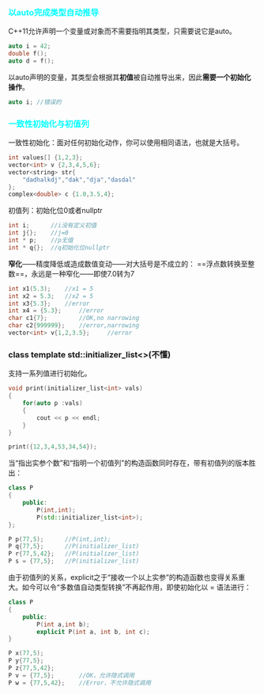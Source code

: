 ### <font color = Aqua>以auto完成类型自动推导</font>

C++11允许声明一个变量或对象而不需要指明其类型，只需要说它是auto。
```c++
auto i = 42;
double f();
auto d = f();
```

以auto声明的变量，其类型会根据其**初值**被自动推导出来，因此**需要一个初始化操作**。

```c++
auto i; //错误的
```

### <font color = Aqua>一致性初始化与初值列</font>

一致性初始化：面对任何初始化动作，你可以使用相同语法，也就是大括号。
```c++
int values[] {1,2,3};
vector<int> v {2,3,4,5,6};
vector<string> str{
    "dadhalkdj","dak","dja","dasdal"
};
complex<double> c {1.0,3.5,4};
```

初值列：初始化位0或者nullptr

```c++
int i;		//i没有定义初值
int j{};	//j=0
int * p;	//p无值
int * q{};	//q初始化位nullptr
```

**窄化**——精度降低或造成数值变动——对大括号是不成立的：
==浮点数转换至整数==，永远是一种窄化——即使7.0转为7

```c++
int x1(5.3);	//x1 = 5
int x2 = 5.3;	//x2 = 5
int x3{5.3};	//error
int x4 = {5.3};		//error
char c1{7};			//OK,no narrowing
char c2{999999};	//error,narrowing
vector<int> v{1,2,3.5};		//error
```

### class template std::initializer_list<>(不懂)

支持一系列值进行初始化。

```c++
void print(initializer_list<int> vals)
{
    for(auto p :vals)
    {
        cout << p << endl;
    }
}

print({12,3,4,53,34,54});
```

当“指出实参个数”和“指明一个初值列”的构造函数同时存在，带有初值列的版本胜出：

```c++
class P
{
    public:
    	P(int,int);
    	P(std::initializer_list<int>);
};

P p(77,5);		//P(int,int);
P q{77,5};		//P(initializer_list)
P r{77,5,42};	//P(initializer_list)
P s = {77,5};	//P(initializer_list)
```

由于初值列的关系，explicit之于“接收一个以上实参”的构造函数也变得关系重大。如今可以令“多数值自动类型转换”不再起作用，即使初始化以 = 语法进行：

```c++
class P
{
    public:
    	P(int a,int b);
		explicit P(int a, int b, int c);
}

P x(77,5);	
P y{77,5};
P z{77,5,42};
P v = {77,5};		//OK，允许隐式调用
P w = {77,5,42};	//Error，不允许隐式调用
```

